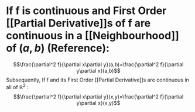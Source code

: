 # If f is continuous and First Order [[Partial Derivative]]s of f are continuous in a [[Neighbourhood]] of $(a,b)$ (Reference):
$$\frac{\partial^2 f}{\partial x\partial y}(a,b)=\frac{\partial^2 f}{\partial y\partial x}(a,b)$$
Subsequently, If f and its First Order [[Partial Derivative]]s are continuous in all of $\mathbb{R}^2$ :
$$\frac{\partial^2 f}{\partial x\partial y}(x,y)=\frac{\partial^2 f}{\partial y\partial x}(x,y)$$

